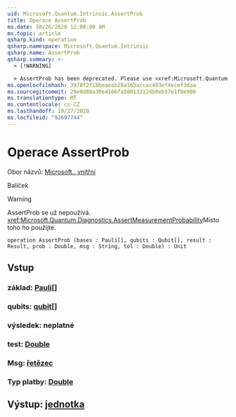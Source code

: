```yaml
---
uid: Microsoft.Quantum.Intrinsic.AssertProb
title: Operace AssertProb
ms.date: 10/26/2020 12:00:00 AM
ms.topic: article
qsharp.kind: operation
qsharp.namespace: Microsoft.Quantum.Intrinsic
qsharp.name: AssertProb
qsharp.summary: >-
  > [!WARNING]

  > AssertProb has been deprecated. Please use <xref:Microsoft.Quantum.Diagnostics.AssertMeasurementProbability> instead.
ms.openlocfilehash: 3978f2f18beaeab28a165accac493ef4ecef3daa
ms.sourcegitcommit: 29e0d88a30e4166fa580132124b0eb57e1f0e986
ms.translationtype: MT
ms.contentlocale: cs-CZ
ms.lasthandoff: 10/27/2020
ms.locfileid: "92697744"
---
```

# <a name="assertprob-operation"></a>Operace AssertProb

Obor názvů: [Microsoft.. vnitřní](xref:Microsoft.Quantum.Intrinsic)

Balíček [](https://nuget.org/packages/)


> [!WARNING]
> AssertProb se už nepoužívá. <xref:Microsoft.Quantum.Diagnostics.AssertMeasurementProbability>Místo toho ho použijte.



```qsharp
operation AssertProb (bases : Pauli[], qubits : Qubit[], result : Result, prob : Double, msg : String, tol : Double) : Unit
```


## <a name="input"></a>Vstup

### <a name="bases--pauli"></a>základ: [Pauli](xref:microsoft.quantum.lang-ref.pauli)[]




### <a name="qubits--qubit"></a>qubits: [qubit](xref:microsoft.quantum.lang-ref.qubit)[]




### <a name="result--__invalidresult__"></a>výsledek: __neplatné <Result>__




### <a name="prob--double"></a>test: [Double](xref:microsoft.quantum.lang-ref.double)




### <a name="msg--string"></a>Msg: [řetězec](xref:microsoft.quantum.lang-ref.string)




### <a name="tol--double"></a>Typ platby: [Double](xref:microsoft.quantum.lang-ref.double)





## <a name="output--unit"></a>Výstup: [jednotka](xref:microsoft.quantum.lang-ref.unit)

